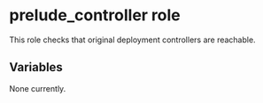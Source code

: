 # prelude_controller role

This role checks that original deployment controllers are reachable.

## Variables

None currently.

<!--
See
[defaults file](https://github.com/openstack-k8s-operators/data-plane-adoption/blob/main/tests/roles/prelude_controller/defaults/main.yaml).
-->
